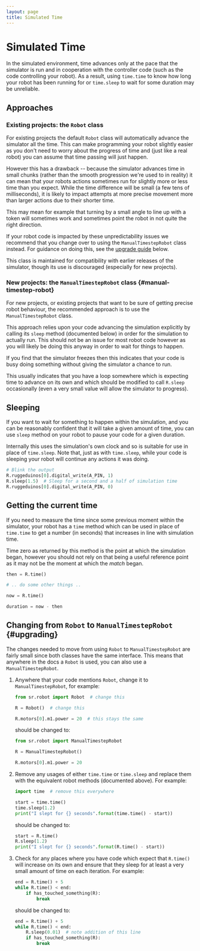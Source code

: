 ```yaml
---
layout: page
title: Simulated Time
---
```


# Simulated Time

In the simulated environment, time advances only at the pace that the simulator
is run and in cooperation with the controller code (such as the code controlling
your robot). As a result, using `time.time` to know how long your robot has been
running for or `time.sleep` to wait for some duration may be unreliable.

## Approaches

### Existing projects: the `Robot` class

<!-- We should drop this after SR2020 and move `ManualTimestepRobot` to being the default. -->

For existing projects the default `Robot` class will automatically advance the
simulator all the time. This can make programming your robot slightly easier as
you don't need to worry about the progress of time and (just like a real robot)
you can assume that time passing will just happen.

However this has a drawback -- because the simulator advances time in small
chunks (rather than the smooth progression we're used to in reality) it can mean
that your robots actions sometimes run for slightly more or less time than you
expect. While the time difference will be small (a few tens of milliseconds), it
is likely to impact attempts at more precise movement more than larger actions
due to their shorter time.

This may mean for example that turning by a small angle to line up with a token
will sometimes work and sometimes point the robot in not quite the right
direction.

If your robot code is impacted by these unpredictability issues we recommend
that you change over to using the `ManualTimestepRobot` class instead. For
guidance on doing this, see the [upgrade guide](#upgrading) below.

This class is maintained for compatibility with earlier releases of the
simulator, though its use is discouraged (especially for new projects).

### New projects: the `ManualTimestepRobot` class {#manual-timestep-robot}

For new projects, or existing projects that want to be sure of getting precise
robot behaviour, the recommended approach is to use the `ManualTimestepRobot`
class.

This approach relies upon your code advancing the simulation explicitly by
calling its `sleep` method (documented below) in order for the simulation to
actually run. This should not be an issue for most robot code however as you
will likely be doing this anyway in order to wait for things to happen.

<div class="info">
  If you find that the simulator freezes then this indicates that your code is
  busy doing something without giving the simulator a chance to run.

  This usually indicates that you have a loop somewhere which is expecting time
  to advance on its own and which should be modified to call <code>R.sleep</code>
  occasionally (even a very small value will allow the simulator to progress).
</div>

## Sleeping

If you want to wait for something to happen within the simulation, and you can
be reasonably confident that it will take a given amount of time, you can use
`sleep` method on your robot to pause your code for a given duration.

Internally this uses the simulation's own clock and so is suitable for use in
place of `time.sleep`. Note that, just as with `time.sleep`, while your code is
sleeping your robot will continue any actions it was doing.

``` python
# Blink the output
R.ruggeduinos[0].digital_write(A_PIN, 1)
R.sleep(1.5)  # Sleep for a second and a half of simulation time
R.ruggeduinos[0].digital_write(A_PIN, 0)
```

## Getting the current time

If you need to measure the time since some previous moment within the simulator,
your robot has a `time` method which can be used in place of `time.time` to get
a number (in seconds) that increases in line with simulation time.

Time zero as returned by this method is the point at which the simulation began,
however you should not rely on that being a useful reference point as it may not
be the moment at which the _match_ began.

``` python
then = R.time()

# .. do some other things ..

now = R.time()

duration = now - then
```

## Changing from `Robot` to `ManualTimestepRobot` {#upgrading}

The changes needed to move from using `Robot` to `ManualTimestepRobot` are
fairly small since both classes have the same interface. This means that
anywhere in the docs a <code>Robot</code> is used, you can also use a
<code>ManualTimestepRobot</code>.

1. Anywhere that your code mentions `Robot`, change it to `ManualTimestepRobot`,
   for example:

    ``` python
    from sr.robot import Robot  # change this

    R = Robot()  # change this

    R.motors[0].m1.power = 20  # this stays the same
    ```

   should be changed to:

    ``` python
    from sr.robot import ManualTimestepRobot

    R = ManualTimestepRobot()

    R.motors[0].m1.power = 20
    ```

2. Remove any usages of either `time.time` or `time.sleep` and replace them with
   the equivalent robot methods (documented above). For example:

    ``` python
    import time  # remove this everywhere

    start = time.time()
    time.sleep(1.2)
    print("I slept for {} seconds".format(time.time() - start))
    ```

   should be changed to:

    ``` python
    start = R.time()
    R.sleep(1.2)
    print("I slept for {} seconds".format(R.time() - start))
    ```

3. Check for any places where you have code which expect that `R.time()` will
   increase on its own and ensure that they sleep for at least a very small
   amount of time on each iteration. For example:

    ``` python
    end = R.time() + 5
    while R.time() < end:
        if has_touched_something(R):
            break
    ```

   should be changed to:

    ``` python
    end = R.time() + 5
    while R.time() < end:
        R.sleep(0.01)  # note addition of this line
        if has_touched_something(R):
            break
    ```
